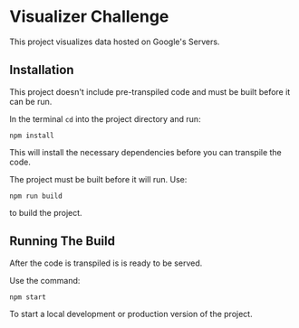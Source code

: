 # Visualizer Challenge

This project visualizes data hosted on Google's Servers.

## Installation
This project doesn't include pre-transpiled code and must be built before it can be run.

In the terminal `cd` into the project directory and run:

```
npm install
```

This will install the necessary dependencies before you can transpile the code.

The project must be built before it will run. Use:

```
npm run build
```

to build the project.

## Running The Build

After the code is transpiled is is ready to be served. 

Use the command:

```
npm start
```

To start a local development or production version of the project.